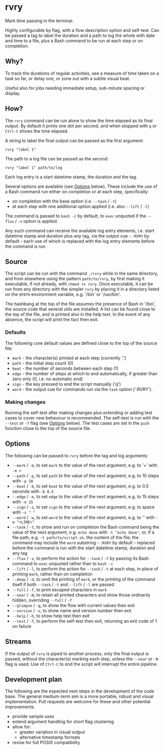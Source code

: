 # rvry

Mark time passing in the terminal.

Highly configurable by flag, with a flow description option and self-test. Can be passed a tag to label the duration and a path to log the whole with date and time to a file, plus a Bash command to be run at each step or on completion.

## Why?

To track the durations of regular activities, see a measure of time taken on a task so far, or delay one, or zone out with a subtle visual beat.

Useful also for jobs needing immediate setup, sub-minute spacing or display.

## How?

The `rvry` command can be run alone to show the time elapsed as its final output. By default it prints one dot per second, and when stopped with `q` or `Ctrl-C` shows the time elapsed.

A string to label the final output can be passed as the first argument:

```shell
rvry "label 1"
```

The path to a log file can be passed as the second:

```shell
rvry "label 1" path/to/log
```

Each log entry is a start datetime stamp, the duration and the tag.

Several options are available (see [Options](#options) below). These include the use of a Bash command run either on completion or at each step, specifically:

- on completion with the base option (i.e. `--task` / `-t`)
- at each step with one additional option applied (i.e. also `--lift` / `-l`)

The command is passed to `bash -c` by default, to `exec` unquoted if the `--flux` / `-x` option is applied.

Any such command can receive the available log entry elements, i.e. start datetime stamp and duration plus any tag, via the output cue - `:RVRY` by default - each use of which is replaced with the log entry elements before the command is run.

## Source

The script can be run with the command `./rvry` while in the same directory, and from elsewhere using the pattern `path/to/rvry`, by first making it executable, if not already, with `chmod +x rvry`. Once executable, it can be run from any directory with the simpler `rvry` by placing it in a directory listed on the `$PATH` environment variable, e.g. '/bin' or '/usr/bin'.

The hashbang at the top of the file assumes the presence of Bash in '/bin', the source code that several utils are installed. A list can be found close to the top of the file, and is printed also in the help text. In the event of any absence, the script will print the fact then exit.

### Defaults

The following core default values are defined close to the top of the source file:

- `mark` - the character(s) printed at each step (currently '.')
- `path` - the initial step count (0)
- `beat` - the number of seconds between each step (1)
- `edge` - the number of steps at which to end automatically, if greater than zero only (0, i.e. no automatic end)
- `sign` - the key pressed to end the script manually ('q')
- `word` - the output cue for commands run via the `task` option (':RVRY').

### Making changes

Running the self-test after making changes plus extending or adding test cases to cover new behaviour is recommended. The self-test is run with the `--test` or `-T` flag (see [Options](#options) below). The test cases are set in the `push` function close to the top of the source file.

## Options

The following can be passed to `rvry` before the tag and log arguments:

- `--mark` / `-m`, to set `mark` to the value of the next argument, e.g. to '+' with `-m +`
- `--path` / `-p`, to set `path` to the value of the next argument, e.g. to 10 steps with `-p 10`
- `--beat` / `-b`, to set `beat` to the value of the next argument, e.g. to 0.5 seconds with `-b 0.5`
- `--edge` / `-e`, to set `edge` to the value of the next argument, e.g. to 15 steps with `-e 15`
- `--sign` / `-s`, to set `sign` to the value of the next argument, e.g. to space with `-s " "`
- `--word` / `-w`, to set `word` to the value of the next argument, e.g. to '<LINE>' with `-w "<LINE>"`
- `--task` / `-t`, to show and run on completion the Bash command being the value of the next argument, e.g. `echo done` with `-t "echo done"`, or, if a file path, e.g. `-t path/to/script.sh`, the content of the file; the command may include the `word` substring - `:RVRY` by default - replaced before the command is run with the start datetime stamp, duration and any tag
- `--flux` / `-x`, to perform the action for `--task` / `-t` by passing its Bash command to `exec` unquoted rather than to `bash -c`
- `--lift` / `-l`, to perform the action for `--task` / `-t` at each step, in place of printing `mark`, rather than on completion
- `--deep` / `-d`, to omit the printing of `mark`, or the printing of the command itself if both `--task` / `-t`  and `--lift` / `-l` are passed
- `--full` / `-f`, to print escaped characters in `mark`
- `--near` / `-N`, to retain all printed characters and show those ordinarily hidden, overriding `--full` / `-f`
- `--glimpse` / `-g`, to show the flow with current values then exit
- `--version` / `-v`, to show name and version number then exit
- `--help` / `-h`, to show help text then exit
- `--test` / `-T`, to perform the self-test then exit, returning an exit code of 1 on failure

## Streams

If the output of `rvry` is piped to another process, only the final output is passed, without the character(s) marking each step, unless the `--near` or `-N` flag is used. Use of `Ctrl-C` to end the script will interrupt the entire pipeline.

## Development plan

The following are the expected next steps in the development of the code base. The general medium-term aim is a more portable, robust and visual implementation. Pull requests are welcome for these and other potential improvements.

- provide sample uses
- extend argument handling for short flag clustering
- allow for:
  - greater variation in visual output
  - alternative timestamp formats
- revise for full POSIX compatibility
